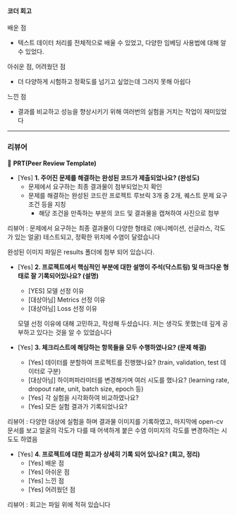 #### 코더 회고
배운 점
- 텍스트 데이터 처리를 전체적으로 배울 수 있었고, 다양한 임베딩 사용법에 대해 알 수 있었다. 

아쉬운 점, 어려웠던 점
- 더 다양하게 시험하고 정확도를 넘기고 싶었는데 그러지 못해 아쉽다

느낀 점
- 결과를 비교하고 성능을 향상시키기 위해 여러번의 실험을 거치는 작업이 재미있었다 

---
### 리뷰어
🔑 **PRT(Peer Review Template)**

- [Yes]  **1. 주어진 문제를 해결하는 완성된 코드가 제출되었나요? (완성도)**
    - 문제에서 요구하는 최종 결과물이 첨부되었는지 확인
    - 문제를 해결하는 완성된 코드란 프로젝트 루브릭 3개 중 2개, 
    퀘스트 문제 요구조건 등을 지칭
        - 해당 조건을 만족하는 부분의 코드 및 결과물을 캡쳐하여 사진으로 첨부

리뷰어 : 문제에서 요구하는 최종 결과물이 다양한 형태로 (애니메이션, 선글라스, 각도가 있는 얼굴) 테스트되고, 정확한 위치에 수염이 달렸습니다

완성된 이미지 파일은 results 폴더에 첨부 되어 있습니다. 



- [Yes]  **2. 프로젝트에서 핵심적인 부분에 대한 설명이 주석(닥스트링) 및 마크다운 형태로 잘 기록되어있나요? (설명)**
    - [YES]  모델 선정 이유
    - [대상아님]  Metrics 선정 이유
    - [대상아님]  Loss 선정 이유
  
  모델 선정 이유에 대해 고민하고, 작성해 두셨습니다. 저는 생각도 못했는데 깊게 공부하고 있다는 것을 알 수 있었습니다





- [Yes]  **3. 체크리스트에 해당하는 항목들을 모두 수행하였나요? (문제 해결)**
    - [Yes]  데이터를 분할하여 프로젝트를 진행했나요? (train, validation, test 데이터로 구분)
    - [대상아님]  하이퍼파라미터를 변경해가며 여러 시도를 했나요? (learning rate, dropout rate, unit, batch size, epoch 등)
    - [Yes]  각 실험을 시각화하여 비교하였나요?
    - [Yes]  모든 실험 결과가 기록되었나요?

리뷰어 : 다양한 대상에 실험을 하며 결과물 이미지를 기록하였고, 마지막에 open-cv 문서를 보고 얼굴의 각도가 다를 때 어색하게 붙은 수염 이미지의 각도를 변경하려는 시도도 하였음



- [Yes]  **4. 프로젝트에 대한 회고가 상세히 기록 되어 있나요? (회고, 정리)**
    - [Yes]  배운 점
    - [Yes]  아쉬운 점
    - [Yes]  느낀 점
    - [Yes]  어려웠던 점

리뷰어 : 회고는 파일 위에 적혀 있습니다
